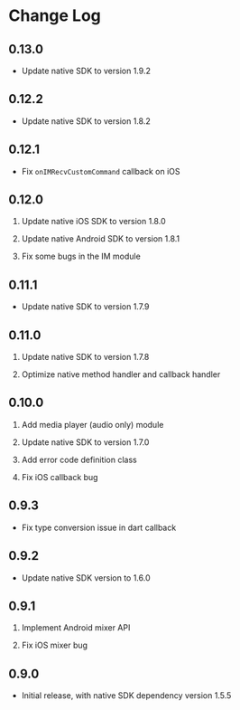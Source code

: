 # Change Log

## 0.13.0

- Update native SDK to version 1.9.2

## 0.12.2

- Update native SDK to version 1.8.2

## 0.12.1

- Fix `onIMRecvCustomCommand` callback on iOS

## 0.12.0

1. Update native iOS SDK to version 1.8.0

2. Update native Android SDK to version 1.8.1

3. Fix some bugs in the IM module

## 0.11.1

- Update native SDK to version 1.7.9

## 0.11.0

1. Update native SDK to version 1.7.8

2. Optimize native method handler and callback handler

## 0.10.0

1. Add media player (audio only) module

2. Update native SDK to version 1.7.0

3. Add error code definition class

4. Fix iOS callback bug

## 0.9.3

- Fix type conversion issue in dart callback

## 0.9.2

- Update native SDK version to 1.6.0

## 0.9.1

1. Implement Android mixer API

2. Fix iOS mixer bug

## 0.9.0

- Initial release, with native SDK dependency version 1.5.5
